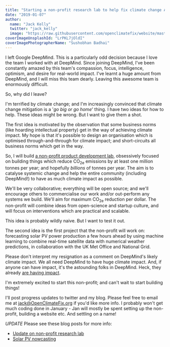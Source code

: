 ```yaml
---
title: "Starting a non-profit research lab to help fix climate change ASAP"
date: "2019-01-07"
author:
  name: "Jack Kelly"
  twitter: "jack_kelly"
  image: "https://raw.githubusercontent.com/openclimatefix/website/master/src/images/people/jack.png"
coverImageUnsplashId: "LrPKL7jOldI"
coverImagePhotographerName: "Sushobhan Badhai"
---
```


I left Google DeepMind. This is a particularly odd decision because I love the team I worked with at DeepMind. Since joining DeepMind, I've been constantly amazed by this team's compassion, focus, intelligence, optimism, and desire for real-world impact. I've learnt a huge amount from DeepMind, and I will miss this team dearly. Leaving this awesome team is enormously difficult.

So, why did I leave?

I'm terrified by climate change; and I'm increasingly convinced that climate change mitigation is a '_go big or go home_' thing. I have two ideas for how to help. These ideas might be wrong. But I want to give them a shot.

The first idea is motivated by the observation that some business norms (like hoarding intellectual property) get in the way of achieving climate impact. My hope is that it's possible to design an organisation which is optimised through-and-through for climate impact; and short-circuits all business norms which get in the way.

So, I will build [a non-profit product development lab](https://docs.google.com/document/d/1sfBJ48_hxSEH-XFrwmH0leS4rSsrBKgwzfoeoqGRPfg/edit?usp=sharing), obsessively focused on building things which reduce CO<sub>2e</sub> emissions by at least one million tonnes per year; and hopefully _billions_ of tonnes per year. The aim is to catalyse systemic change and help the entire community (including DeepMind!) to have as much climate impact as possible.

We'll be very collaborative; everything will be open source; and we'll encourage others to commercialise our work and/or out-perform any systems we build. We'll aim for maximum CO<sub>2e</sub> reduction per dollar. The non-profit will combine ideas from open-science and startup culture, and will focus on interventions which are practical and scalable.

This idea is probably wildly naive. But I want to test it out.

The second idea is the first project that the non-profit will work on: forecasting solar PV power production a few hours ahead by using machine learning to combine real-time satellite data with numerical weather predictions, in collaboration with the UK Met Office and National Grid.

Please don't interpret my resignation as a comment on DeepMind's likely climate impact. We all need DeepMind to have huge climate impact. And, if anyone can have impact, it's the astounding folks in DeepMind. Heck, they already [are having impact](https://deepmind.com/blog/safety-first-ai-autonomous-data-centre-cooling-and-industrial-control/).

I'm extremely excited to start this non-profit; and can't wait to start building things!

I'll post progress updates to twitter and my blog. Please feel free to email me at jack@OpenClimateFix.org if you'd like more info. I probably won't get much coding done in January - Jan will mostly be spent setting up the non-profit, building a website etc. And settling on a name!

_UPDATE_
Please see these blog posts for more info:

- [Update on non-profit research lab](/blog/2019-01-09-update)
- [Solar PV nowcasting](/blog/2019-01-09-solar-PV-nowcasting)
